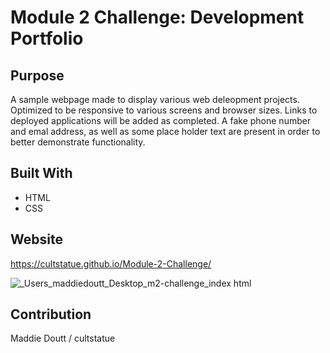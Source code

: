 # Module 2 Challenge: Development Portfolio

## Purpose
 A sample webpage made to display various web deleopment projects. Optimized to be responsive to various screens and browser sizes. Links to deployed applications will be added as completed. A fake phone number and emal address, as well as some place holder text are present in order to better demonstrate functionality. 

## Built With
* HTML
* CSS

## Website
https://cultstatue.github.io/Module-2-Challenge/

![_Users_maddiedoutt_Desktop_m2-challenge_index html](https://user-images.githubusercontent.com/105083634/171544548-8077de60-8aca-4bbf-9d9f-58613df4b045.png)


## Contribution
Maddie Doutt / cultstatue

